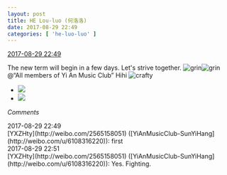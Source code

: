 ```yaml
---
layout: post
title: HE Lou-luo (何洛洛)
date: 2017-08-29 22:49
categories: [ 'he-luo-luo' ]
---
```


<div class="weibo-info">
  <a href="http://weibo.com/6117570574/Fjogkar0c">2017-08-29 22:49</a>
</div>

The new term will begin in a few days. Let's strive together. ![grin](http://img.t.sinajs.cn/t4/appstyle/expression/ext/normal/50/pcmoren_huaixiao_org.png)![grin](http://img.t.sinajs.cn/t4/appstyle/expression/ext/normal/50/pcmoren_huaixiao_org.png) @“All members of Yi An Music Club” Hihi ![crafty](http://img.t.sinajs.cn/t4/appstyle/expression/ext/normal/6d/yx_org.gif)

<!-- more -->

<ul class="weibo-pic-list-1">
  <li class="weibo-pic">
    <a href="http://wx4.sinaimg.cn/mw690/006G0Hz8gy1fj0yzx6auij31491zku0x.jpg"><img src="//wx4.sinaimg.cn/thumb150/006G0Hz8gy1fj0yzx6auij31491zku0x.jpg" /></a>
  </li>
  <li class="weibo-pic">
    <a href="http://wx1.sinaimg.cn/mw690/006G0Hz8gy1fj0yzpyybmj31491zk4qq.jpg"><img src="//wx1.sinaimg.cn/thumb150/006G0Hz8gy1fj0yzpyybmj31491zk4qq.jpg" /></a>
  </li>
</ul>

*Comments*

<div class="weibo-info">2017-08-29 22:49</div>
[YXZHty](http://weibo.com/2565158051) ([YiAnMusicClub-SunYiHang](http://weibo.com/u/6108316220)): first

<div class="weibo-info">2017-08-29 22:51</div>
[YXZHty](http://weibo.com/2565158051) ([YiAnMusicClub-SunYiHang](http://weibo.com/u/6108316220)): Yes. Fighting.
